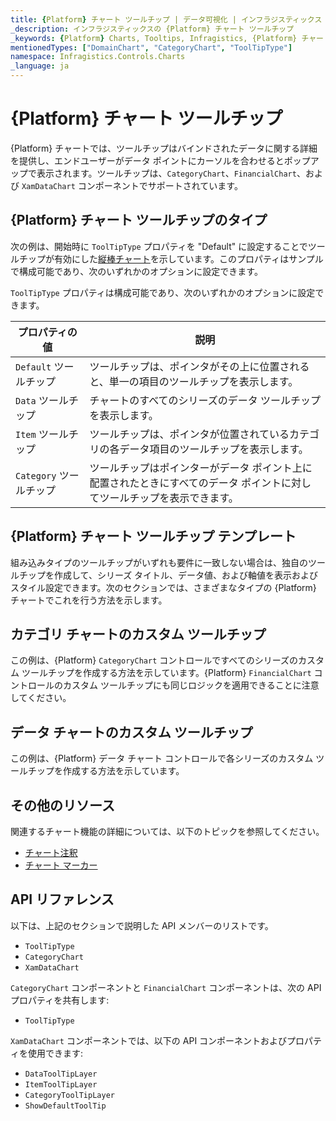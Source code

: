```yaml
---
title: {Platform} チャート ツールチップ | データ可視化 | インフラジスティックス
_description: インフラジスティックスの {Platform} チャート ツールチップ
_keywords: {Platform} Charts, Tooltips, Infragistics, {Platform} チャート, ツールチップ, インフラジスティックス
mentionedTypes: ["DomainChart", "CategoryChart", "ToolTipType"]
namespace: Infragistics.Controls.Charts
_language: ja
---
```


# {Platform} チャート ツールチップ

{Platform} チャートでは、ツールチップはバインドされたデータに関する詳細を提供し、エンドユーザーがデータ ポイントにカーソルを合わせるとポップアップで表示されます。ツールチップは、`CategoryChart`、`FinancialChart`、および `XamDataChart` コンポーネントでサポートされています。

## {Platform} チャート ツールチップのタイプ

次の例は、開始時に `ToolTipType` プロパティを "Default" に設定することでツールチップが有効にした[縦棒チャート](../types/column-chart.md)を示しています。このプロパティはサンプルで構成可能であり、次のいずれかのオプションに設定できます。

<code-view style="height: 500px"
           data-demos-base-url="{environment:dvDemosBaseUrl}"
           iframe-src="{environment:dvDemosBaseUrl}/charts/category-chart-column-chart-with-tooltips"
           alt="{Platform} ツールチップ タイプの例"
           github-src="charts/category-chart/column-chart-with-tooltips">
</code-view>

<div class="divider--half"></div>

`ToolTipType` プロパティは構成可能であり、次のいずれかのオプションに設定できます。

| プロパティの値     | 説明 |
| -------------------|---------------- |
| `Default` ツールチップ | ツールチップは、ポインタがその上に位置されると、単一の項目のツールチップを表示します。 |
| `Data` ツールチップ | チャートのすべてのシリーズのデータ ツールチップを表示します。 |
| `Item` ツールチップ | ツールチップは、ポインタが位置されているカテゴリの各データ項目のツールチップを表示します。 |
| `Category` ツールチップ | ツールチップはポインターがデータ ポイント上に配置されたときにすべてのデータ ポイントに対してツールチップを表示できます。 |

<div class="divider--half"></div>

## {Platform} チャート ツールチップ テンプレート

組み込みタイプのツールチップがいずれも要件に一致しない場合は、独自のツールチップを作成して、シリーズ タイトル、データ値、および軸値を表示およびスタイル設定できます。次のセクションでは、さまざまなタイプの {Platform} チャートでこれを行う方法を示します。

## カテゴリ チャートのカスタム ツールチップ

この例は、{Platform} `CategoryChart` コントロールですべてのシリーズのカスタム ツールチップを作成する方法を示しています。{Platform} `FinancialChart` コントロールのカスタム ツールチップにも同じロジックを適用できることに注意してください。

<code-view style="height: 500px"
           data-demos-base-url="{environment:dvDemosBaseUrl}"
           iframe-src="{environment:dvDemosBaseUrl}/charts/category-chart-tooltip-template"
           alt="{Platform} ツールチップ テンプレート"
           github-src="charts/category-chart/tooltip-template">
</code-view>

<div class="divider--half"></div>


## データ チャートのカスタム ツールチップ

この例は、{Platform} データ チャート コントロールで各シリーズのカスタム ツールチップを作成する方法を示しています。

<code-view style="height: 500px"
           data-demos-base-url="{environment:dvDemosBaseUrl}"
           iframe-src="{environment:dvDemosBaseUrl}/charts/data-chart-tooltip-template"
           alt="{Platform} ツールチップ テンプレート"
           github-src="charts/data-chart/tooltip-template">
</code-view>

<div class="divider--half"></div>

## その他のリソース

関連するチャート機能の詳細については、以下のトピックを参照してください。

- [チャート注釈](chart-annotations.md)
- [チャート マーカー](chart-markers.md)

## API リファレンス

以下は、上記のセクションで説明した API メンバーのリストです。

- `ToolTipType`
- `CategoryChart`
- `XamDataChart`


`CategoryChart` コンポーネントと `FinancialChart` コンポーネントは、次の API プロパティを共有します:

- `ToolTipType`

`XamDataChart` コンポーネントでは、以下の API コンポーネントおよびプロパティを使用できます:

- `DataToolTipLayer`
- `ItemToolTipLayer`
- `CategoryToolTipLayer`
- `ShowDefaultToolTip`